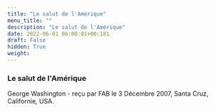 ```yaml
---
title: "Le salut de l'Amérique"
menu_title: ""
description: "Le salut de l'Amérique"
date: 2022-06-01 06:00:01+00:181
draft: False
hidden: True
weight:
---
```

### Le salut de l'Amérique

George Washington - reçu par FAB le 3 Décembre 2007, Santa Cruz, Californie, USA.



